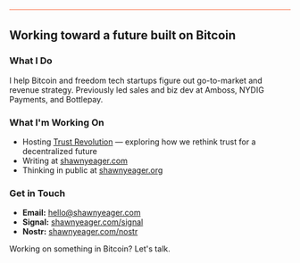 ![](brand-bar.svg)

## Working toward a future built on Bitcoin

### What I Do

I help Bitcoin and freedom tech startups figure out go-to-market and revenue strategy. Previously led sales and biz dev at Amboss, NYDIG Payments, and Bottlepay.

### What I'm Working On

- Hosting [Trust Revolution](https://trustrevolution.co) — exploring how we rethink trust for a decentralized future
- Writing at [shawnyeager.com](https://shawnyeager.com)
- Thinking in public at [shawnyeager.org](https://shawnyeager.org)

### Get in Touch

- **Email:** [hello@shawnyeager.com](mailto:hello@shawnyeager.com)
- **Signal:** [shawnyeager.com/signal](https://shawnyeager.com/signal)
- **Nostr:** [shawnyeager.com/nostr](https://shawnyeager.com/nostr)

Working on something in Bitcoin? Let's talk.
